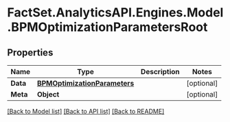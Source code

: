 # FactSet.AnalyticsAPI.Engines.Model.BPMOptimizationParametersRoot

## Properties

Name | Type | Description | Notes
------------ | ------------- | ------------- | -------------
**Data** | [**BPMOptimizationParameters**](BPMOptimizationParameters.md) |  | [optional] 
**Meta** | **Object** |  | [optional] 

[[Back to Model list]](../README.md#documentation-for-models) [[Back to API list]](../README.md#documentation-for-api-endpoints) [[Back to README]](../README.md)

